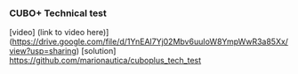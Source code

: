 ### CUBO+ Technical test
[video] (link to video here)](https://drive.google.com/file/d/1YnEAl7Yj02Mbv6uuIoW8YmpWwR3a85Xx/view?usp=sharing)
[solution] https://github.com/marionautica/cuboplus_tech_test
